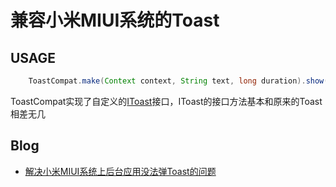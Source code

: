 # 兼容小米MIUI系统的Toast

## USAGE

```java
    ToastCompat.make(Context context, String text, long duration).show();
```

ToastCompat实现了自定义的[IToast](https://github.com/zhitaocai/ToastCompat/blob/master/app%2Fsrc%2Fmain%2Fjava%2Fio%2Fgithub%2Fzhitaocai%2Ftoastcompat%2Ftoastcompat%2FIToast.java)接口，IToast的接口方法基本和原来的Toast相差无几


## Blog

* [解决小米MIUI系统上后台应用没法弹Toast的问题](http://caizhitao.com/2016/02/09/android-toast-compat/)
